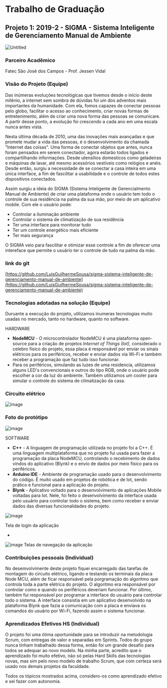 # Trabalho de Graduação

 

## Projeto 1: 2019-2 - SIGMA - Sistema Inteligente de Gerenciamento Manual de Ambiente

![Untitled](https://user-images.githubusercontent.com/56441318/132886130-f3f8a69e-8222-433c-8654-af9d656dccc6.png)

### Parceiro Acadêmico

Fatec São José dos Campos - Prof. Jessen Vidal

### Visão do Projeto (Equipe)

Das inúmeras evoluções tecnológicas que tivemos desde o início deste milênio, a internet sem sombra de dúvidas foi um dos adventos mais importantes da humanidade. Com ela, fomos capazes de conectar pessoas pelo globo, facilitar o acesso ao conhecimento, criar novas formas de entretenimento, além de criar uma nova forma das pessoas se comunicare. A partir desse ponto, a evolução foi crescendo a cada ano em uma escala nunca antes vista.

Nesta última década de 2010, uma das inovações mais avançadas e que promete mudar a vida das pessoas, é o desenvolvimento da chamada "Internet das coisas". Uma forma de conectar objetos que antes, nunca foram pensados em serem conectador, agora estarão todos ligados e compartilhando informações. Desde utensílios domesticos como geladeiras e máquinas de lavar, até mesmo acessórios vestíveis como relógios e anéis. Desde então, surgiu a necessidade de se conectar a casa inteira em uma única interface, a fim de fascilitar a usabilidade e o controle de todos estes dispositivos conectados.

Assim surgiu a ideia do SIGMA (Sistema Inteligente de Gerencialmento Manual de Ambiente) de criar uma plataforma onde o usuário tem todo o controle de sua residência na palma da sua mão, por meio de um aplicativo mobile. Com ele o usuário pode:

- Controlar a iluminação ambiente
- Controlar o sistema de climatização de sua residência
- Ter uma interface para monitorar tudo
- Ter um controle energético mais eficiente
- Ter mais segurança

O SIGMA veio para fascilitar e otimizar esse controle a fim de oferecer uma intereface que permite o usuário ter o controle de tudo na palma da mão.

### link do git

[https://github.com/LuisGuilhermeSousa/sigma-sistema-inteligente-de-gerenciamento-manual-de-ambiente](https://github.com/LuisGuilhermeSousa/sigma-sistema-inteligente-de-gerenciamento-manual-de-ambiente)

### Tecnologias adotadas na solução (Equipe)

Duruante a execução do projeto, utilizamos inumeras tecnologias muito usadas no mercado, tanto no hardware, quanto no software. 

HARDWARE

- **NodeMCU** - O microcontrolador NodeMCU é uma plataforma open-source para a criação de projetos *Internet of Things (Iot),* considerado o celebro físico do projeto, essa placa é responsável por enviar os sinais elétricos para os periféricos, receber e enviar dados via Wi-Fi e também receber a programação que faz tudo isso funcionar.
- Para os periféricos, simulando as luzes de uma residencia, utilizamos alguns LED's convencionais e outros do tipo RGB, onde o usuário pode escolher a cor da luz do ambiente. Também utilizamos um cooler para simular o controle do sistema de climatização da casa.

### Circuito elétrico
![image](https://user-images.githubusercontent.com/56441318/133184318-2bcf21c5-4432-487e-b9dc-9ad8c569c268.png)

### Foto do protótipo
![image](https://user-images.githubusercontent.com/56441318/133184553-3908d44b-c6ee-4b59-950c-c2b0f51a6afb.png)

SOFTWARE

- **C++** - A linguagem de programação utilizada no projeto foi a C++. É uma linguagem multiplataforma que no projeto fui usada para fazer a programação da placa NodeMCU, controlando o recebimento de dados vindos do aplicativo (Blynk) e o envio de dados por meio físico para os periféricos.
- **Arduino IDE** - Ambiente de programação usado para o desenvolvimento do código. É muito usado em projetos de robótica e de Iot, sendo prático e funcional para a aplicação do projeto.
- **Blynk** - Aplicativo voltado para o desenvolvimento de aplicações Mobile voltadas para Iot. Nele, foi feito o desenvolvimento da interface usada pelo usuário para controlar todo o sistema, bem como receber e enviar dados das diversas funcionalidades do projeto.

![image](https://user-images.githubusercontent.com/56441318/133183938-8cefeee0-cdfc-493f-84d2-024b75aae4aa.png)

Tela de login da aplicação


-
![image](https://user-images.githubusercontent.com/56441318/133184068-aafd18a6-6ca8-4142-91ae-46e986157036.png)
Telas de navegação da aplicação

### Contribuições pessoais (Individual)

No desemvolvimente deste projeto fiquei encarregado das tarefas de montagem do circuito elétrico, ligando e testando os terminais da placa Node MCU, além de ficar responsável pela porgramação do algoritmo que controla toda a parte elétrica do projeto. O algoritmo era responsável por controlar como e quando os periféricos deveriam funcionar. Por último, também fui responsável por programar a interface do usuário para controlar todo o sistema. A interface consistia em um aplicativo desenvolvido na plataforma Blynk que fazia a comunicação com a placa e enviava os comandos do usuário por Wi-Fi, fazendo assim o sistema funcionar.

### Aprendizados Efetivos HS (Individual)

O projeto foi uma ótima oportunidade para se introduzir na metodologia Scrum, com entregas de valor e separadas em Sprints. Todos do grupo nunca tinham trabalhado dessa forma, então foi um grande desafio para todos se adequar ao novo modelo. Na minha parte, acredito que o aprendizado foi muito efetivo, não só pelas Hard Skills das tecnologias novas, mas sim pelo novo modelo de trabalho Scrum, que com certeza será usado nos demais projetos da faculdade.

Todos os tópicos mostrados acima, considero-os como aprendizado efetivo e sei fazer com autonomia.
